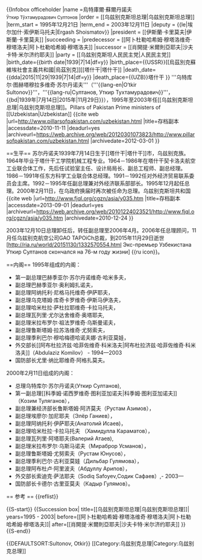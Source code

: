 {{Infobox officeholder
|name               =烏特庫爾·蘇爾丹諾夫<br><small>Ўткир Тўхтамурадович Султонов</small>
|order              = [[乌兹别克斯坦总理|乌兹别克斯坦总理]]
|term_start         = 1995年12月21日
|term_end           = 2003年12月11日
|deputy             = {{le|埃尔加什·索伊斯马托夫|Ergash Shoismatov}}
|president          = [[伊斯蘭·卡里莫夫|伊斯蘭·卡里莫夫]]
|succeeding         =  <!--For President-elect or equivalent-->
|predecessor        = [[阿卜杜勒哈希姆·穆塔洛维奇·穆塔洛夫|阿卜杜勒哈希姆·穆塔洛夫]]
|successor          = [[肖開提·米爾則亞耶夫|沙夫卡特·米尔济约耶夫]]
|party              = [[乌兹别克斯坦人民民主党|人民民主党]]
|birth_date={{birth date|1939|7|14|df=y}}
|birth_place={{USSR}}[[烏茲別克蘇維埃社會主義共和國|烏茲別克]][[塔什干|塔什干]]
|death_date={{dda|2015|11|29|1939|7|14|df=y}}
|death_place={{UZB}}塔什干
}}
'''乌特库尔·图赫塔穆拉多维奇·苏尔丹诺夫'''（'''{{lang-en|O‘tkir Sultonov}}'''，'''{{lang-ru|Султанов, Уткир Тухтамурадович}}'''，{{bd|1939年|7月14日|2015年|11月29日}}），1995年至2003年任[[乌兹别克斯坦总理|乌兹别克斯坦总理]]。<ref>Pillars of Pakistan Prime ministers of [[Uzbekistan|Uzbekistan]] {{cite web |url=http://www.pillarsofpakistan.com/uzbekistan.html |title=存档副本 |accessdate=2010-11-11 |deadurl=yes |archiveurl=https://web.archive.org/web/20120301073823/http://www.pillarsofpakistan.com/uzbekistan.html |archivedate=2012-03-01 }}</ref>

==生平==
苏尔丹诺夫1939年7月14日生于[[塔什干|塔什干]]市，乌兹别克族。1964年毕业于塔什干工学院机械工程专业。1964－1986年在塔什干契卡洛夫航空工业联合体工作，先后任试验室主任、设计局局长、副总工程师、副总经理。1986－1991年任东方科学工业联合体总经理。1991－1992任对外经济贸易联系委员会主席。1992－1995年任副总理兼对外经济联系部部长。1995年12月起任总理。2000年2月11日，在乌政府换届时再次被任命为总理。<ref>乌兹别克斯坦共和国 {{cite web |url=http://www.fjql.org/cgzn/asia/y035.htm |title=存档副本 |accessdate=2013-09-01 |deadurl=yes |archiveurl=https://web.archive.org/web/20101224023521/http://www.fjql.org/cgzn/asia/y035.htm |archivedate=2010-12-24 }}</ref>

2003年12月10日总理卸任后，转任副总理至2006年4月。2006年任总理顾问，11月任乌兹别克航空公司GAO TAPOiCh总裁，到2015年11月29日逝世<ref>[http://ria.ru/world/20151130/1332570554.html Экс-премьер Узбекистана Уткир Султанов скончался на 76-м году жизни] {{ru icon}}</ref>。

==内阁==
1995年组成的内阁：
* 第一副总理巴赫季亚尔·苏尔丹诺维奇·哈米多夫，
* 副总理巴赫季亚尔·奥利姆扎诺夫，
* 副总理阿纳托利·尼格马托维奇·伊萨耶夫，
* 副总理乌克塔姆·库奇卡罗维奇·伊斯马伊洛夫，
* 副总理哈米杜拉·萨杜拉耶维奇·卡拉马托夫，
* 副总理瓦列里·尤尔达舍维奇·奥塔耶夫, 
* 副总理米拉布罗尔·祖法罗维奇·乌斯曼诺夫，
* 副总理鲁斯塔姆·拉苏洛维奇·尤努索夫，
* 副总理季利巴尔·穆哈梅德哈诺夫娜·古利亚莫娃，
* 外交部长[[阿布杜拉济兹·哈菲佐维奇·科米洛夫|阿布杜拉济兹·哈菲佐维奇·科米洛夫]]（Abdulaziz Komilov） - 1994—2003
* 国防部长尤里·纳比耶维奇·阿格扎莫夫。

2000年2月11日组成的内阁：
* 总理乌特库尔·苏尔丹诺夫(Уткир Султанов), 
* 第一副总理[[科季姆·诺西罗维奇·图利亚加诺夫|科季姆·图利亚加诺夫]]（Козим Туляганов），
* 副总理兼经济部长鲁斯塔姆·阿济莫夫（Рустам Азимов），
* 副总理埃廖尔·加尼耶夫（Элёр Ганиев），
* 副总理阿纳托利·伊萨耶夫(Анатолий Исаев)，
* 副总理哈米杜拉·卡拉马托夫 （Хамидулла Караматов），
* 副总理瓦列里·阿塔耶夫(Валерий Атаев), 
* 副总理米拉布罗尔·乌斯马诺夫（Мираброр Усманов），
* 副总理鲁斯塔姆·尤努索夫（Рустам Юнусов），
* 副总理季利巴尔·古利亚莫娃（Дильбар Гулямова），
* 副总理阿布杜卢·阿里波夫（Абдуллу Арипов），
* 外交部长索迪克·萨法耶夫（Sodiq Safoyev,Содик Сафаев）,- 2003—
* 国防部长卡德尔·古里亚莫夫（Кадыр Гулямов）。

== 参考 ==
{{reflist}}

{{S-start}}
{{Succession box|
title=[[乌兹别克斯坦总理|乌兹别克斯坦总理]]|
years=1995 - 2003|
before=[[阿卜杜勒哈希姆·穆塔洛维奇·穆塔洛夫|阿卜杜勒哈希姆·穆塔洛夫]]|
after=[[肖開提·米爾則亞耶夫|沙夫卡特·米尔济约耶夫]]
}}
{{S-end}}

{{DEFAULTSORT:Sultonov, Otkir}}
[[Category:乌兹别克总理|Category:乌兹别克总理]]